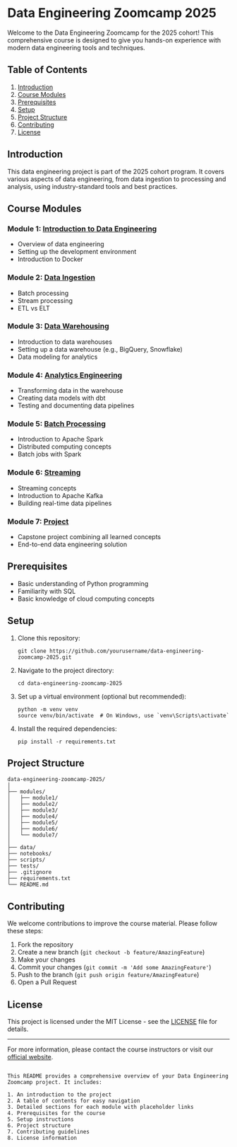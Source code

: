 # Data Engineering Zoomcamp 2025

Welcome to the Data Engineering Zoomcamp for the 2025 cohort! This comprehensive course is designed to give you hands-on experience with modern data engineering tools and techniques.

## Table of Contents

1. [Introduction](#introduction)
2. [Course Modules](#course-modules)
3. [Prerequisites](#prerequisites)
4. [Setup](#setup)
5. [Project Structure](#project-structure)
6. [Contributing](#contributing)
7. [License](#license)

## Introduction

This data engineering project is part of the 2025 cohort program. It covers various aspects of data engineering, from data ingestion to processing and analysis, using industry-standard tools and best practices.

## Course Modules

### Module 1: [Introduction to Data Engineering](./modules/module1/README.md)
- Overview of data engineering
- Setting up the development environment
- Introduction to Docker

### Module 2: [Data Ingestion](./modules/module2/README.md)
- Batch processing
- Stream processing
- ETL vs ELT

### Module 3: [Data Warehousing](./modules/module3/README.md)
- Introduction to data warehouses
- Setting up a data warehouse (e.g., BigQuery, Snowflake)
- Data modeling for analytics

### Module 4: [Analytics Engineering](./modules/module4/README.md)
- Transforming data in the warehouse
- Creating data models with dbt
- Testing and documenting data pipelines

### Module 5: [Batch Processing](./modules/module5/README.md)
- Introduction to Apache Spark
- Distributed computing concepts
- Batch jobs with Spark

### Module 6: [Streaming](./modules/module6/README.md)
- Streaming concepts
- Introduction to Apache Kafka
- Building real-time data pipelines

### Module 7: [Project](./modules/module7/README.md)
- Capstone project combining all learned concepts
- End-to-end data engineering solution

## Prerequisites

- Basic understanding of Python programming
- Familiarity with SQL
- Basic knowledge of cloud computing concepts

## Setup

1. Clone this repository:
   ```
   git clone https://github.com/yourusername/data-engineering-zoomcamp-2025.git
   ```
2. Navigate to the project directory:
   ```
   cd data-engineering-zoomcamp-2025
   ```
3. Set up a virtual environment (optional but recommended):
   ```
   python -m venv venv
   source venv/bin/activate  # On Windows, use `venv\Scripts\activate`
   ```
4. Install the required dependencies:
   ```
   pip install -r requirements.txt
   ```

## Project Structure

```
data-engineering-zoomcamp-2025/
│
├── modules/
│   ├── module1/
│   ├── module2/
│   ├── module3/
│   ├── module4/
│   ├── module5/
│   ├── module6/
│   └── module7/
│
├── data/
├── notebooks/
├── scripts/
├── tests/
├── .gitignore
├── requirements.txt
└── README.md
```

## Contributing

We welcome contributions to improve the course material. Please follow these steps:

1. Fork the repository
2. Create a new branch (`git checkout -b feature/AmazingFeature`)
3. Make your changes
4. Commit your changes (`git commit -m 'Add some AmazingFeature'`)
5. Push to the branch (`git push origin feature/AmazingFeature`)
6. Open a Pull Request

## License

This project is licensed under the MIT License - see the [LICENSE](LICENSE) file for details.

---

For more information, please contact the course instructors or visit our [official website](https://dataengineeringzoomcamp.com).
```

This README provides a comprehensive overview of your Data Engineering Zoomcamp project. It includes:

1. An introduction to the project
2. A table of contents for easy navigation
3. Detailed sections for each module with placeholder links
4. Prerequisites for the course
5. Setup instructions
6. Project structure
7. Contributing guidelines
8. License information
